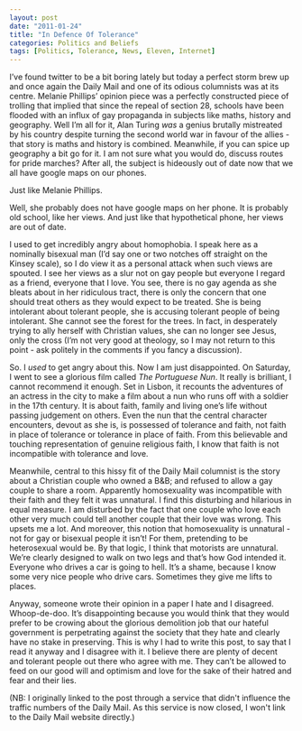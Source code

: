 ```yaml
---
layout: post
date: "2011-01-24"
title: "In Defence Of Tolerance"
categories: Politics and Beliefs
tags: [Politics, Tolerance, News, Eleven, Internet]
---
```


I’ve found twitter to be a bit boring lately but today a perfect storm brew up and once again the Daily Mail and one of its odious columnists was at its centre. Melanie Phillips’ opinion piece was a perfectly constructed piece of trolling that implied that since the repeal of section 28, schools have been flooded with an influx of gay propaganda in subjects like maths, history and geography. Well I’m all for it, Alan Turing _was_ a genius brutally mistreated by his country despite turning the second world war in favour of the allies - that story is maths and history is combined. Meanwhile, if you can spice up geography a bit go for it. I am not sure what you would do, discuss routes for pride marches? After all, the subject is hideously out of date now that we all have google maps on our phones.

Just like Melanie Phillips.

Well, she probably does not have google maps on her phone. It is probably old school, like her views. And just like that hypothetical phone, her views are out of date.

I used to get incredibly angry about homophobia. I speak here as a nominally bisexual man (I’d say one or two notches off straight on the Kinsey scale), so I do view it as a personal attack when such views are spouted. I see her views as a slur not on gay people but everyone I regard as a friend, everyone that I love. You see, there is no gay agenda as she bleats about in her ridiculous tract, there is only the concern that one should treat others as they would expect to be treated. She is being intolerant about tolerant people, she is accusing tolerant people of being intolerant. She cannot see the forest for the trees. In fact, in desperately trying to ally herself with Christian values, she can no longer see Jesus, only the cross (I’m not very good at theology, so I may not return to this point - ask politely in the comments if you fancy a discussion).

So. I _used_ to get angry about this. Now I am just disappointed. On Saturday, I went to see a glorious film called _The Portuguese Nun_. It really is brilliant, I cannot recommend it enough. Set in Lisbon, it recounts the adventures of an actress in the city to make a film about a nun who runs off with a soldier in the 17th century. It is about faith, family and living one’s life without passing judgement on others. Even the nun that the central character encounters, devout as she is, is possessed of tolerance and faith, not faith in place of tolerance or tolerance in place of faith. From this believable and touching representation of genuine religious faith, I know that faith is not incompatible with tolerance and love.

Meanwhile, central to this hissy fit of the Daily Mail columnist is the story about a Christian couple who owned a B&B; and refused to allow a gay couple to share a room. Apparently homosexuality was incompatible with their faith and they felt it was unnatural. I find this disturbing and hilarious in equal measure. I am disturbed by the fact that one couple who love each other very much could tell another couple that their love was wrong. This upsets me a lot. And moreover, this notion that homosexuality is unnatural - not for gay or bisexual people it isn’t! For them, pretending to be heterosexual would be. By that logic, I think that motorists are unnatural. We’re clearly designed to walk on two legs and that’s how God intended it. Everyone who drives a car is going to hell. It’s a shame, because I know some very nice people who drive cars. Sometimes they give me lifts to places.

Anyway, someone wrote their opinion in a paper I hate and I disagreed. Whoop-de-doo. It’s disappointing because you would think that they would prefer to be crowing about the glorious demolition job that our hateful government is perpetrating against the society that they hate and clearly have no stake in preserving. This is why I had to write this post, to say that I read it anyway and I disagree with it. I believe there are plenty of decent and tolerant people out there who agree with me. They can’t be allowed to feed on our good will and optimism and love for the sake of their hatred and fear and their lies.

(NB: I originally linked to the post through a service that didn't influence the traffic numbers of the Daily Mail. As this service is now closed, I won't link to the Daily Mail website directly.)
